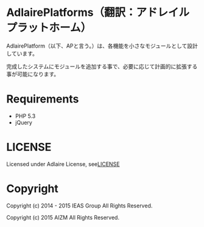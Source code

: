 AdlairePlatforms（翻訳：アドレイルプラットホーム）
========
AdlairePlatform（以下、APと言う。）は、各機能を小さなモジュールとして設計しています。

完成したシステムにモジュールを追加する事で、必要に応じて計画的に拡張する事が可能になります。







Requirements
========
- PHP 5.3
- jQuery

LICENSE
========
Licensed under Adlaire License, see[LICENSE](https://github.com/win-k/AdlairePlatform/blob/master/Licenses/LICENSE_Ver.1.0)

Copyright
========
Copyright (c) 2014 - 2015 IEAS Group All Rights Reserved.

Copyright (c) 2015 AIZM All Rights Reserved.



